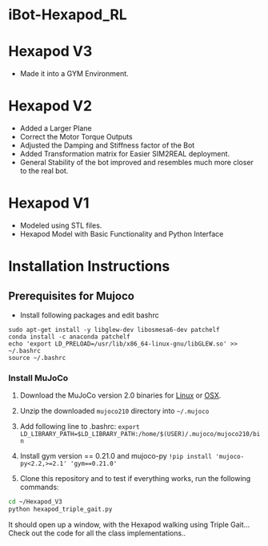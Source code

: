 # iBot-Hexapod_RL

# Hexapod V3

- Made it into a GYM Environment.

# Hexapod V2

- Added a Larger Plane
- Correct the Motor Torque Outputs
- Adjusted the Damping and Stiffness factor of the Bot
- Added Transformation matrix for Easier SIM2REAL deployment.
- General Stability of the bot improved and resembles much more closer to the real bot.

# Hexapod V1

- Modeled using STL files.
- Hexapod Model with Basic Functionality and Python Interface

# Installation Instructions

## Prerequisites for Mujoco

- Install following packages and edit bashrc

```
sudo apt-get install -y libglew-dev libosmesa6-dev patchelf
conda install -c anaconda patchelf
echo 'export LD_PRELOAD=/usr/lib/x86_64-linux-gnu/libGLEW.so' >> ~/.bashrc
source ~/.bashrc
```

### Install MuJoCo

1. Download the MuJoCo version 2.0 binaries for
   [Linux](https://mujoco.org/download/mujoco210-linux-x86_64.tar.gz) or
   [OSX](https://mujoco.org/download/mujoco210-macos-x86_64.tar.gz).
2. Unzip the downloaded `mujoco210` directory into `~/.mujoco`

3. Add following line to .bashrc:
   `export LD_LIBRARY_PATH=$LD_LIBRARY_PATH:/home/$(USER)/.mujoco/mujoco210/bin`

4. Install gym version == 0.21.0 and mujoco-py `!pip install 'mujoco-py<2.2,>=2.1' 'gym==0.21.0'`

5. Clone this repository and to test if everything works, run the following commands:

```bash
cd ~/Hexapod_V3
python hexapod_triple_gait.py
```

It should open up a window, with the Hexapod walking using Triple Gait... Check out the code for all the class implementations..
